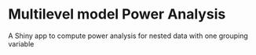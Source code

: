 # Multilevel model Power Analysis

A Shiny app to compute power analysis for nested data with one grouping variable
